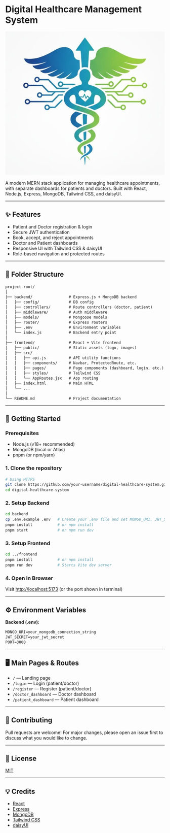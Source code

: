 
# Digital Healthcare Management System

![Logo](public/logo.jpg)

A modern MERN stack application for managing healthcare appointments, with separate dashboards for patients and doctors. Built with React, Node.js, Express, MongoDB, Tailwind CSS, and daisyUI.

---

## ✨ Features
- Patient and Doctor registration & login
- Secure JWT authentication
- Book, accept, and reject appointments
- Doctor and Patient dashboards
- Responsive UI with Tailwind CSS & daisyUI
- Role-based navigation and protected routes

---

## 📁 Folder Structure

```
project-root/
│
├── backend/                # Express.js + MongoDB backend
│   ├── config/             # DB config
│   ├── controllers/        # Route controllers (doctor, patient)
│   ├── middleware/         # Auth middleware
│   ├── models/             # Mongoose models
│   ├── router/             # Express routers
│   ├── .env                # Environment variables
│   └── index.js            # Backend entry point
│
├── frontend/               # React + Vite frontend
│   ├── public/             # Static assets (logo, images)
│   ├── src/
│   │   ├── api.js          # API utility functions
│   │   ├── components/     # Navbar, ProtectedRoute, etc.
│   │   ├── pages/          # Page components (dashboard, login, etc.)
│   │   ├── styles/         # Tailwind CSS
│   │   └── AppRoutes.jsx   # App routing
│   ├── index.html          # Main HTML
│   └── ...
│
└── README.md               # Project documentation
```

---

## 🚀 Getting Started

### Prerequisites
- Node.js (v18+ recommended)
- MongoDB (local or Atlas)
- pnpm (or npm/yarn)

### 1. Clone the repository
```sh
# Using HTTPS
git clone https://github.com/your-username/digital-healthcare-system.git
cd digital-healthcare-system
```

### 2. Setup Backend
```sh
cd backend
cp .env.example .env   # Create your .env file and set MONGO_URI, JWT_SECRET, PORT
pnpm install           # or npm install
pnpm start             # or npm run dev
```

### 3. Setup Frontend
```sh
cd ../frontend
pnpm install           # or npm install
pnpm run dev           # Starts Vite dev server
```

### 4. Open in Browser
Visit [http://localhost:5173](http://localhost:5173) (or the port shown in terminal)

---

## ⚙️ Environment Variables

**Backend (.env):**
```
MONGO_URI=your_mongodb_connection_string
JWT_SECRET=your_jwt_secret
PORT=3000
```

---

## 🖥️ Main Pages & Routes
- `/` — Landing page
- `/login` — Login (patient/doctor)
- `/register` — Register (patient/doctor)
- `/doctor_dashboard` — Doctor dashboard
- `/patient_dashboard` — Patient dashboard

---

## 🤝 Contributing
Pull requests are welcome! For major changes, please open an issue first to discuss what you would like to change.

---

## 📄 License
[MIT](LICENSE)

---

## 💡 Credits
- [React](https://react.dev/)
- [Express](https://expressjs.com/)
- [MongoDB](https://www.mongodb.com/)
- [Tailwind CSS](https://tailwindcss.com/)
- [daisyUI](https://daisyui.com/)
